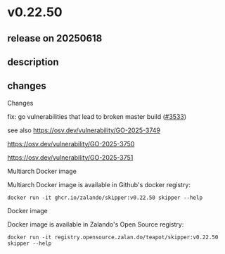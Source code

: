 # v0.22.50

## release on 20250618
## description
## changes
Changes

fix: go vulnerabilities that lead to broken master build (<a class="issue-link js-issue-link" data-error-text="Failed to load title" data-id="3154632645" data-permission-text="Title is private" data-url="https://github.com/zalando/skipper/issues/3533" data-hovercard-type="pull_request" data-hovercard-url="/zalando/skipper/pull/3533/hovercard" href="https://github.com/zalando/skipper/pull/3533">#3533</a>)

see also <a href="https://osv.dev/vulnerability/GO-2025-3749" rel="nofollow">https://osv.dev/vulnerability/GO-2025-3749</a>  

<a href="https://osv.dev/vulnerability/GO-2025-3750" rel="nofollow">https://osv.dev/vulnerability/GO-2025-3750</a>  

<a href="https://osv.dev/vulnerability/GO-2025-3751" rel="nofollow">https://osv.dev/vulnerability/GO-2025-3751</a>

Multiarch Docker image

Multiarch Docker image is available in Github's docker registry:

    docker run -it ghcr.io/zalando/skipper:v0.22.50 skipper --help

Docker image

Docker image is available in Zalando's Open Source registry:

    docker run -it registry.opensource.zalan.do/teapot/skipper:v0.22.50 skipper --help


